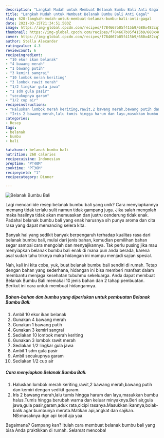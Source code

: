 ```yaml
---
description: "Langkah Mudah untuk Membuat Belanak Bumbu Bali Anti Gagal"
title: "Langkah Mudah untuk Membuat Belanak Bumbu Bali Anti Gagal"
slug: 620-langkah-mudah-untuk-membuat-belanak-bumbu-bali-anti-gagal
date: 2021-03-15T21:34:51.503Z
image: https://img-global.cpcdn.com/recipes/f784667b05f415b9/680x482cq70/belanak-bumbu-bali-foto-resep-utama.jpg
thumbnail: https://img-global.cpcdn.com/recipes/f784667b05f415b9/680x482cq70/belanak-bumbu-bali-foto-resep-utama.jpg
cover: https://img-global.cpcdn.com/recipes/f784667b05f415b9/680x482cq70/belanak-bumbu-bali-foto-resep-utama.jpg
author: Stella Alexander
ratingvalue: 4.3
reviewcount: 6
recipeingredient:
- "10 ekor ikan belanak"
- "4 bawang merah"
- "1 bawang putih"
- "3 kemiri sangrai"
- "10 lombok merah keriting"
- "3 lombok rawit merah"
- "1/2 lingkar gula jawa"
- "1 sdm gula pasir"
- "secukupnya garam"
- "1/2 cup air"
recipeinstructions:
- "Haluskan lombok merah keriting,rawit,2 bawang merah,bawang putih dan kemiri dengan sedikit garam."
- "Iris 2 bawang merah,lalu tumis hingga harum dan layu,masukkan bumbu halus.Tumis hingga berubah warna dan keluar minyaknya.Beri air,gula jawa,gula pasir,garam,aduk rata,cicipi rasanya.Masukkan ikannya,bolak-balik agar bumbunya merata.Matikan api,angkat dan sajikan. NB:masaknya dgn api kecil aja yaa."
categories:
- Resep
tags:
- belanak
- bumbu
- bali

katakunci: belanak bumbu bali 
nutrition: 268 calories
recipecuisine: Indonesian
preptime: "PT40M"
cooktime: "PT36M"
recipeyield: "1"
recipecategory: Dinner

---
```



![Belanak Bumbu Bali](https://img-global.cpcdn.com/recipes/f784667b05f415b9/680x482cq70/belanak-bumbu-bali-foto-resep-utama.jpg)

Lagi mencari ide resep belanak bumbu bali yang unik? Cara menyiapkannya memang tidak terlalu sulit namun tidak gampang juga. Jika salah mengolah maka hasilnya tidak akan memuaskan dan justru cenderung tidak enak. Padahal belanak bumbu bali yang enak harusnya sih punya aroma dan cita rasa yang dapat memancing selera kita.



Banyak hal yang sedikit banyak berpengaruh terhadap kualitas rasa dari belanak bumbu bali, mulai dari jenis bahan, kemudian pemilihan bahan segar sampai cara mengolah dan menyajikannya. Tak perlu pusing jika mau menyiapkan belanak bumbu bali enak di mana pun anda berada, karena asal sudah tahu triknya maka hidangan ini mampu menjadi sajian spesial.


Nah, kali ini kita coba, yuk, buat belanak bumbu bali sendiri di rumah. Tetap dengan bahan yang sederhana, hidangan ini bisa memberi manfaat dalam membantu menjaga kesehatan tubuhmu sekeluarga. Anda dapat membuat Belanak Bumbu Bali memakai 10 jenis bahan dan 2 tahap pembuatan. Berikut ini cara untuk membuat hidangannya.

<!--inarticleads1-->

##### Bahan-bahan dan bumbu yang diperlukan untuk pembuatan Belanak Bumbu Bali:

1. Ambil 10 ekor ikan belanak
1. Gunakan 4 bawang merah
1. Gunakan 1 bawang putih
1. Gunakan 3 kemiri sangrai
1. Sediakan 10 lombok merah keriting
1. Gunakan 3 lombok rawit merah
1. Sediakan 1/2 lingkar gula jawa
1. Ambil 1 sdm gula pasir
1. Ambil secukupnya garam
1. Sediakan 1/2 cup air




<!--inarticleads2-->

##### Cara menyiapkan Belanak Bumbu Bali:

1. Haluskan lombok merah keriting,rawit,2 bawang merah,bawang putih dan kemiri dengan sedikit garam.
1. Iris 2 bawang merah,lalu tumis hingga harum dan layu,masukkan bumbu halus.Tumis hingga berubah warna dan keluar minyaknya.Beri air,gula jawa,gula pasir,garam,aduk rata,cicipi rasanya.Masukkan ikannya,bolak-balik agar bumbunya merata.Matikan api,angkat dan sajikan. NB:masaknya dgn api kecil aja yaa.




Bagaimana? Gampang kan? Itulah cara membuat belanak bumbu bali yang bisa Anda praktikkan di rumah. Selamat mencoba!
